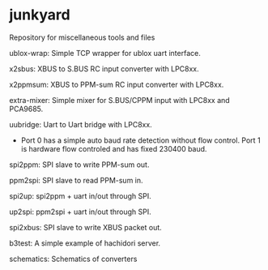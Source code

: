 # junkyard
Repository for miscellaneous tools and files

ublox-wrap: Simple TCP wrapper for ublox uart interface.

x2sbus: XBUS to S.BUS RC input converter with LPC8xx.

x2ppmsum: XBUS to PPM-sum RC input converter with LPC8xx.

extra-mixer: Simple mixer for S.BUS/CPPM input with LPC8xx and PCA9685.

uubridge: Uart to Uart bridge with LPC8xx.

 * Port 0 has a simple auto baud rate detection without flow control.  Port 1 is hardware flow controled and has fixed 230400 baud.

spi2ppm: SPI slave to write PPM-sum out.

ppm2spi: SPI slave to read PPM-sum in.

spi2up: spi2ppm + uart in/out through SPI.

up2spi: ppm2spi + uart in/out through SPI.

spi2xbus: SPI slave to write XBUS packet out.

b3test: A simple example of hachidori server.

schematics: Schematics of converters
